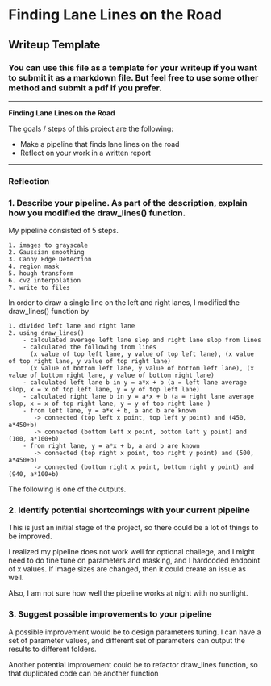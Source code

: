 # **Finding Lane Lines on the Road** 

## Writeup Template

### You can use this file as a template for your writeup if you want to submit it as a markdown file. But feel free to use some other method and submit a pdf if you prefer.

---

**Finding Lane Lines on the Road**

The goals / steps of this project are the following:
* Make a pipeline that finds lane lines on the road
* Reflect on your work in a written report


[//]: # (Image References)

[image1]: ./examples/grayscale.jpg "Grayscale"

---

### Reflection

### 1. Describe your pipeline. As part of the description, explain how you modified the draw_lines() function.

My pipeline consisted of 5 steps. 

    1. images to grayscale
    2. Gaussian smoothing
    3. Canny Edge Detection
    4. region mask
    5. hough transform
    6. cv2 interpolation
    7. write to files

In order to draw a single line on the left and right lanes, I modified the draw_lines() function by 

    1. divided left lane and right lane
    2. using draw_lines()
        - calculated average left lane slop and right lane slop from lines
        - calculated the following from lines
          (x value of top left lane, y value of top left lane), (x value of top right lane, y value of top right lane)
          (x value of bottom left lane, y value of bottom left lane), (x value of bottom right lane, y value of bottom right lane)
        - calculated left lane b in y = a*x + b (a = left lane average slop, x = x of top left lane, y = y of top left lane)
        - calculated right lane b in y = a*x + b (a = right lane average slop, x = x of top right lane, y = y of top right lane )
        - from left lane, y = a*x + b, a and b are known
           -> connected (top left x point, top left y point) and (450, a*450+b)
           -> connected (bottom left x point, bottom left y point) and (100, a*100+b)
        - from right lane, y = a*x + b, a and b are known
           -> connected (top right x point, top right y point) and (500, a*450+b)
           -> connected (bottom right x point, bottom right y point) and (940, a*100+b)

The following is one of the outputs.

[image1]: ./test_images_output/solidWhiteRight.jpg



### 2. Identify potential shortcomings with your current pipeline

This is just an initial stage of the project, so there could be a lot of things to be improved.

I realized my pipeline does not work well for optional challege, and I might need to do fine tune on parameters and masking, and I hardcoded endpoint of x values. If image sizes are changed, then it could create an issue as well.

Also, I am not sure how well the pipeline works at night with no sunlight.

### 3. Suggest possible improvements to your pipeline

A possible improvement would be to design parameters tuning. I can have a set of parameter values, and different set of parameters can output the results to different folders.

Another potential improvement could be to refactor draw_lines function, so that duplicated code can be another function 
